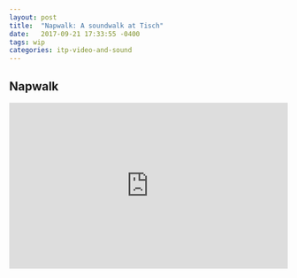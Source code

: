 ```yaml
---
layout: post
title:  "Napwalk: A soundwalk at Tisch"
date:   2017-09-21 17:33:55 -0400
tags: wip
categories: itp-video-and-sound
---
```


## Napwalk

<div class="text-center">
  <iframe width="100%" height="300" scrolling="no" frameborder="no" src="https://w.soundcloud.com/player/?url=https%3A//api.soundcloud.com/tracks/343339011&amp;color=%23ff5500&amp;auto_play=false&amp;hide_related=false&amp;show_comments=true&amp;show_user=true&amp;show_reposts=false&amp;show_teaser=true&amp;visual=true"></iframe>
</div>
